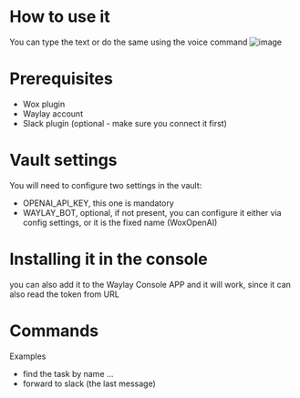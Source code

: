 # How to use it
You can type the text or do the same using the voice command
![image](https://github.com/waylayio/waylayChatBot/assets/1268521/2d14887d-acdf-4e69-838f-a9af60a56289)

# Prerequisites
* Wox plugin
* Waylay account
* Slack plugin (optional - make sure you connect it first)

# Vault settings
You will need to configure two settings in the vault:
* OPENAI_API_KEY, this one is mandatory
* WAYLAY_BOT, optional, if not present, you can configure it either via config settings, or it is the fixed name (WoxOpenAI)

# Installing it in the console
you can also add it to the Waylay Console APP and it will work, since it can also read the token from URL

# Commands 
Examples
* find the task by name ...
* forward to slack (the last message)






